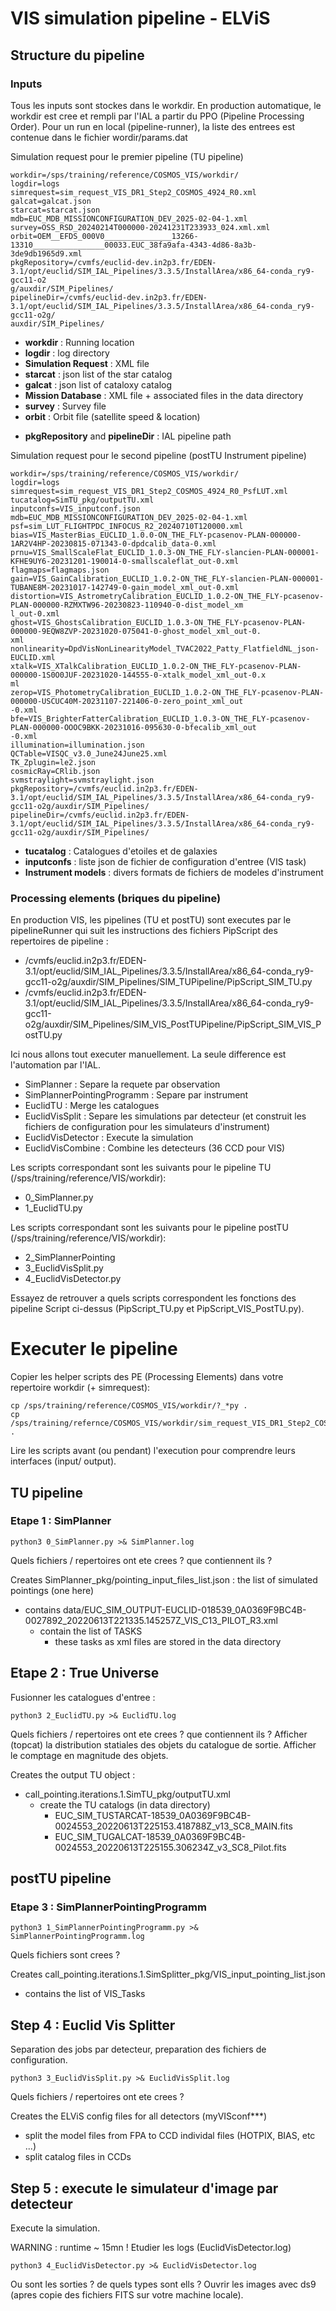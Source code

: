 # VIS simulation pipeline - ELViS

## Structure du pipeline

### Inputs

Tous les inputs sont stockes dans le workdir. En production automatique, le workdir est cree et rempli par l'IAL a partir du PPO (Pipeline Processing Order). Pour un run en local (pipeline-runner), la liste des entrees est contenue dans le fichier wordir/params.dat

Simulation request pour le premier pipeline (TU pipeline)

    workdir=/sps/training/reference/COSMOS_VIS/workdir/
    logdir=logs
    simrequest=sim_request_VIS_DR1_Step2_COSMOS_4924_R0.xml galcat=galcat.json
    starcat=starcat.json
    mdb=EUC_MDB_MISSIONCONFIGURATION_DEV_2025-02-04-1.xml
    survey=OSS_RSD_20240214T000000-20241231T233933_024.xml.xml
    orbit=OEM__EFDS_000V0_______________13266-13310________________00033.EUC_38fa9afa-4343-4d86-8a3b-3de9db1965d9.xml
    pkgRepository=/cvmfs/euclid-dev.in2p3.fr/EDEN-3.1/opt/euclid/SIM_IAL_Pipelines/3.3.5/InstallArea/x86_64-conda_ry9-gcc11-o2
    g/auxdir/SIM_Pipelines/
    pipelineDir=/cvmfs/euclid-dev.in2p3.fr/EDEN-3.1/opt/euclid/SIM_IAL_Pipelines/3.3.5/InstallArea/x86_64-conda_ry9-gcc11-o2g/
    auxdir/SIM_Pipelines/

* **workdir** : Running location
* **logdir** : log directory
* **Simulation Request** : XML file
* **starcat** : json list of the star catalog
* **galcat** : json list of cataloxy catalog
* **Mission Database** : XML file + associated files in the data directory
* **survey** : Survey file
* **orbit** : Orbit file (satellite speed & location)
- **pkgRepository** and **pipelineDir** : IAL pipeline path

Simulation request pour le second pipeline (postTU Instrument pipeline)

    workdir=/sps/training/reference/COSMOS_VIS/workdir/
    logdir=logs
    simrequest=sim_request_VIS_DR1_Step2_COSMOS_4924_R0_PsfLUT.xml
    tucatalog=SimTU_pkg/outputTU.xml
    inputconfs=VIS_inputconf.json
    mdb=EUC_MDB_MISSIONCONFIGURATION_DEV_2025-02-04-1.xml
    psf=sim_LUT_FLIGHTPDC_INFOCUS_R2_20240710T120000.xml
    bias=VIS_MasterBias_EUCLID_1.0.0-ON_THE_FLY-pcasenov-PLAN-000000-1AR2V4HP-20230815-071343-0-dpdcalib_data-0.xml
    prnu=VIS_SmallScaleFlat_EUCLID_1.0.3-ON_THE_FLY-slancien-PLAN-000001-KFHE9UY6-20231201-190014-0-smallscaleflat_out-0.xml
    flagmaps=flagmaps.json
    gain=VIS_GainCalibration_EUCLID_1.0.2-ON_THE_FLY-slancien-PLAN-000001-TUBANE8M-20231017-142749-0-gain_model_xml_out-0.xml
    distortion=VIS_AstrometryCalibration_EUCLID_1.0.2-ON_THE_FLY-pcasenov-PLAN-000000-RZMXTW96-20230823-110940-0-dist_model_xm
    l_out-0.xml
    ghost=VIS_GhostsCalibration_EUCLID_1.0.3-ON_THE_FLY-pcasenov-PLAN-000000-9EQW8ZVP-20231020-075041-0-ghost_model_xml_out-0.
    xml
    nonlinearity=DpdVisNonLinearityModel_TVAC2022_Patty_FlatfieldNL_json-EUCLID.xml
    xtalk=VIS_XTalkCalibration_EUCLID_1.0.2-ON_THE_FLY-pcasenov-PLAN-000000-1S0O0JUF-20231020-144555-0-xtalk_model_xml_out-0.x
    ml
    zerop=VIS_PhotometryCalibration_EUCLID_1.0.2-ON_THE_FLY-pcasenov-PLAN-000000-USCUC40M-20231107-221406-0-zero_point_xml_out
    -0.xml
    bfe=VIS_BrighterFatterCalibration_EUCLID_1.0.3-ON_THE_FLY-pcasenov-PLAN-000000-OOOC9BKK-20231016-095630-0-bfecalib_xml_out
    -0.xml
    illumination=illumination.json
    QCTable=VISQC_v3.0_June24June25.xml
    TK_Zplugin=le2.json
    cosmicRay=CRlib.json
    svmstraylight=svmstraylight.json
    pkgRepository=/cvmfs/euclid.in2p3.fr/EDEN-3.1/opt/euclid/SIM_IAL_Pipelines/3.3.5/InstallArea/x86_64-conda_ry9-gcc11-o2g/auxdir/SIM_Pipelines/
    pipelineDir=/cvmfs/euclid.in2p3.fr/EDEN-3.1/opt/euclid/SIM_IAL_Pipelines/3.3.5/InstallArea/x86_64-conda_ry9-gcc11-o2g/auxdir/SIM_Pipelines/

* **tucatalog** : Catalogues d'etoiles et de galaxies 
* **inputconfs** : liste json de fichier de configuration d'entree (VIS task)
* **Instrument models** : divers formats de fichiers de modeles d'instrument

### Processing elements (briques du pipeline)

En production VIS, les pipelines (TU et postTU) sont executes par le pipelineRunner qui suit les instructions des fichiers PipScript des repertoires de pipeline : 

* /cvmfs/euclid.in2p3.fr/EDEN-3.1/opt/euclid/SIM_IAL_Pipelines/3.3.5/InstallArea/x86_64-conda_ry9-gcc11-o2g/auxdir/SIM_Pipelines/SIM_TUPipeline/PipScript_SIM_TU.py
* /cvmfs/euclid.in2p3.fr/EDEN-3.1/opt/euclid/SIM_IAL_Pipelines/3.3.5/InstallArea/x86_64-conda_ry9-gcc11-o2g/auxdir/SIM_Pipelines/SIM_VIS_PostTUPipeline/PipScript_SIM_VIS_PostTU.py

Ici nous allons tout executer manuellement.
La seule difference est l'automation par l'IAL.
* SimPlanner : Separe la requete par observation 
* SimPlannerPointingProgramm : Separe par instrument
* EuclidTU : Merge les catalogues 
* EuclidVisSplit : Separe les simulations par detecteur (et construit les fichiers de configuration pour les simulateurs d'instrument)
* EuclidVisDetector : Execute la simulation
* EuclidVisCombine : Combine les detecteurs (36 CCD pour VIS) 

Les scripts correspondant sont les suivants pour le pipeline TU (/sps/training/reference/VIS/workdir): 
* 0_SimPlanner.py
* 1_EuclidTU.py

Les scripts correspondant sont les suivants pour le pipeline postTU (/sps/training/reference/VIS/workdir): 
* 2_SimPlannerPointing
* 3_EuclidVisSplit.py
* 4_EuclidVisDetector.py

Essayez de retrouver a quels scripts correspondent les fonctions des pipeline Script ci-dessus (PipScript_TU.py et PipScript_VIS_PostTU.py).

# Executer le pipeline

Copier les helper scripts des PE (Processing Elements) dans votre repertoire workdir (+ simrequest):

    cp /sps/training/reference/COSMOS_VIS/workdir/?_*py .
    cp /sps/training/refernce/COSMOS_VIS/workdir/sim_request_VIS_DR1_Step2_COSMOS_4924_R0_PsfLUT.xml .

Lire les scripts avant (ou pendant) l'execution pour comprendre leurs interfaces (input/ output).

## TU pipeline

### Etape 1 : SimPlanner

    python3 0_SimPlanner.py >& SimPlanner.log
 
Quels fichiers / repertoires ont ete crees ? que contiennent ils ?

Creates SimPlanner_pkg/pointing_input_files_list.json : the list of simulated pointings (one here)
* contains data/EUC_SIM_OUTPUT-EUCLID-018539_0A0369F9BC4B-0027892_20220613T221335.145257Z_VIS_C13_PILOT_R3.xml
  * contain the list of TASKS 
    * these tasks as xml files are stored in the data directory
    
## Etape 2 : True Universe

Fusionner les catalogues d'entree :

    python3 2_EuclidTU.py >& EuclidTU.log

Quels fichiers / repertoires ont ete crees ? que contiennent ils ?
Afficher (topcat) la distribution statiales des objets du catalogue de sortie. Afficher le comptage en magnitude des objets.

Creates the output TU object :
* call_pointing.iterations.1.SimTU_pkg/outputTU.xml
    * create the TU catalogs (in data directory)
      * EUC_SIM_TUSTARCAT-18539_0A0369F9BC4B-0024553_20220613T225153.418788Z_v13_SC8_MAIN.fits
      * EUC_SIM_TUGALCAT-18539_0A0369F9BC4B-0024553_20220613T225155.306234Z_v3_SC8_Pilot.fits

## postTU pipeline

### Etape 3 : SimPlannerPointingProgramm

    python3 1_SimPlannerPointingProgramm.py >& SimPlannerPointingProgramm.log

Quels fichiers sont crees ?

Creates call_pointing.iterations.1.SimSplitter_pkg/VIS_input_pointing_list.json
* contains the list of VIS_Tasks


## Step 4 : Euclid Vis Splitter

Separation des jobs par detecteur, preparation des fichiers de configuration.

    python3 3_EuclidVisSplit.py >& EuclidVisSplit.log

Quels fichiers / repertoires ont ete crees ? 

Creates the ELViS config files for all detectors (myVISconf***)
* split the model files from FPA to CCD individal files (HOTPIX, BIAS, etc ...)
* split catalog files in CCDs

## Step 5 : execute le simulateur d'image par detecteur 

Execute la simulation. 

WARNING : runtime ~ 15mn ! Etudier les logs (EuclidVisDetector.log)

    python3 4_EuclidVisDetector.py >& EuclidVisDetector.log

Ou sont les sorties ? de quels types sont ells ?
Ouvrir les images avec ds9 (apres copie des fichiers FITS sur votre machine locale).

